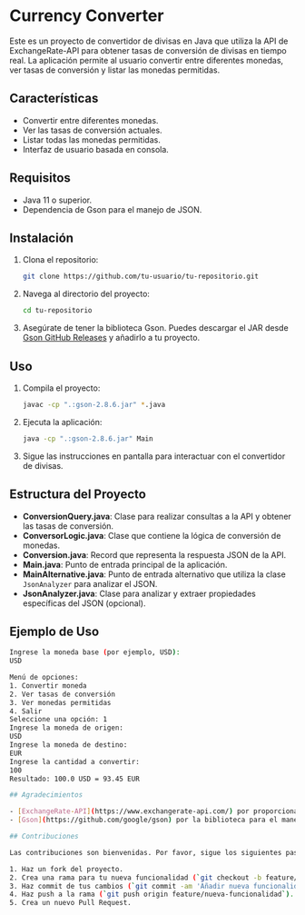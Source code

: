 # Currency Converter

Este es un proyecto de convertidor de divisas en Java que utiliza la API de ExchangeRate-API para obtener tasas de conversión de divisas en tiempo real. La aplicación permite al usuario convertir entre diferentes monedas, ver tasas de conversión y listar las monedas permitidas.

## Características

- Convertir entre diferentes monedas.
- Ver las tasas de conversión actuales.
- Listar todas las monedas permitidas.
- Interfaz de usuario basada en consola.

## Requisitos

- Java 11 o superior.
- Dependencia de Gson para el manejo de JSON.

## Instalación

1. Clona el repositorio:

    ```sh
    git clone https://github.com/tu-usuario/tu-repositorio.git
    ```

2. Navega al directorio del proyecto:

    ```sh
    cd tu-repositorio
    ```

3. Asegúrate de tener la biblioteca Gson. Puedes descargar el JAR desde [Gson GitHub Releases](https://github.com/google/gson/releases) y añadirlo a tu proyecto.

## Uso

1. Compila el proyecto:

    ```sh
    javac -cp ".:gson-2.8.6.jar" *.java
    ```

2. Ejecuta la aplicación:

    ```sh
    java -cp ".:gson-2.8.6.jar" Main
    ```

3. Sigue las instrucciones en pantalla para interactuar con el convertidor de divisas.

## Estructura del Proyecto

- **ConversionQuery.java**: Clase para realizar consultas a la API y obtener las tasas de conversión.
- **ConversorLogic.java**: Clase que contiene la lógica de conversión de monedas.
- **Conversion.java**: Record que representa la respuesta JSON de la API.
- **Main.java**: Punto de entrada principal de la aplicación.
- **MainAlternative.java**: Punto de entrada alternativo que utiliza la clase `JsonAnalyzer` para analizar el JSON.
- **JsonAnalyzer.java**: Clase para analizar y extraer propiedades específicas del JSON (opcional).

## Ejemplo de Uso

```sh
Ingrese la moneda base (por ejemplo, USD): 
USD

Menú de opciones:
1. Convertir moneda
2. Ver tasas de conversión
3. Ver monedas permitidas
4. Salir
Seleccione una opción: 1
Ingrese la moneda de origen: 
USD
Ingrese la moneda de destino: 
EUR
Ingrese la cantidad a convertir: 
100
Resultado: 100.0 USD = 93.45 EUR

## Agradecimientos

- [ExchangeRate-API](https://www.exchangerate-api.com/) por proporcionar una API gratuita para obtener tasas de cambio de divisas.
- [Gson](https://github.com/google/gson) por la biblioteca para el manejo de JSON.

## Contribuciones

Las contribuciones son bienvenidas. Por favor, sigue los siguientes pasos:

1. Haz un fork del proyecto.
2. Crea una rama para tu nueva funcionalidad (`git checkout -b feature/nueva-funcionalidad`).
3. Haz commit de tus cambios (`git commit -am 'Añadir nueva funcionalidad'`).
4. Haz push a la rama (`git push origin feature/nueva-funcionalidad`).
5. Crea un nuevo Pull Request.